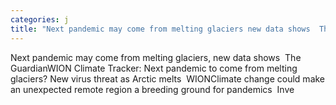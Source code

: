 ```yaml
---
categories: j
title: "Next pandemic may come from melting glaciers new data shows  The Guardian"
---
```

Next pandemic may come from melting glaciers, new data shows&nbsp;&nbsp;The GuardianWION Climate Tracker: Next pandemic to come from melting glaciers? New virus threat as Arctic melts&nbsp;&nbsp;WIONClimate change could make an unexpected remote region a breeding ground for pandemics&nbsp;&nbsp;Inve